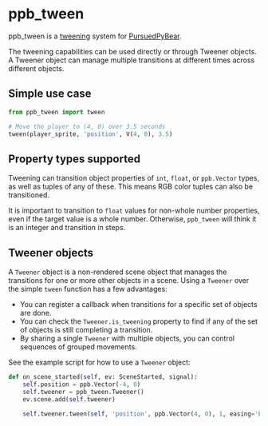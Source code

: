 # ppb_tween

ppb_tween is a [tweening](https://en.wikipedia.org/wiki/Inbetweening) system
for [PursuedPyBear](https://ppb.dev/).

The tweening capabilities can be used directly or through Tweener objects. A
Tweener object can manage multiple transitions at different times across
different objects.

## Simple use case

```python
from ppb_tween import tween

# Move the player to (4, 0) over 3.5 seconds
tween(player_sprite, 'position', V(4, 0), 3.5)
```

## Property types supported

Tweening can transition object properties of `int`, `float`, or `ppb.Vector`
types, as well as tuples of any of these. This means RGB color tuples can also
be transitioned.

It is important to transition to `float` values for non-whole number properties,
even if the target value is a whole number. Otherwise, `ppb_tween` will think it
is an integer and transition in steps.

## Tweener objects

A `Tweener` object is a non-rendered scene object that manages the transitions
for one or more other objects in a scene. Using a `Tweener` over the simple
`tween` function has a few advantages:

- You can register a callback when transitions for a specific set of objects
  are done.
- You can check the `Tweener.is_tweening` property to find if any of the set
  of objects is still completing a transition.
- By sharing a single `Tweener` with multiple objects, you can control
  sequences of grouped movements.

See the example script for how to use a `Tweener` object:

```python
def on_scene_started(self, ev: SceneStarted, signal):
    self.position = ppb.Vector(-4, 0)
    self.tweener = ppb_tween.Tweener()
    ev.scene.add(self.tweener)

    self.tweener.tween(self, 'position', ppb.Vector(4, 0), 1, easing='bounce_out')
```
